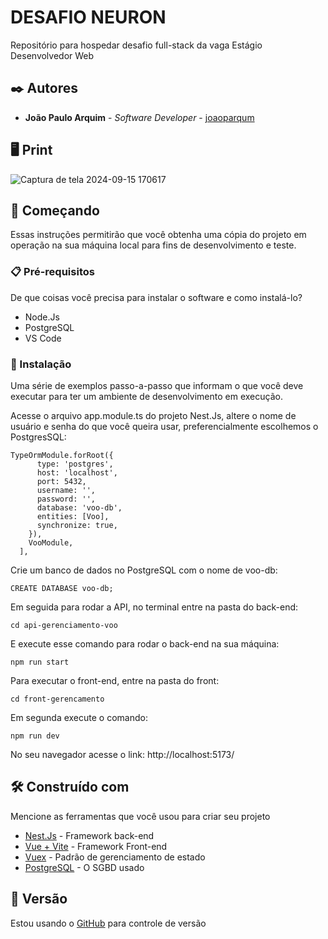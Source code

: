 # DESAFIO NEURON

Repositório para hospedar desafio full-stack da vaga Estágio Desenvolvedor Web

## ✒️ Autores
* **João Paulo Arquim** - *Software Developer* - [joaoparqum](https://github.com/joaoparqum)

## 🖥  Print
![Captura de tela 2024-09-15 170617](https://github.com/user-attachments/assets/cef4d174-01b4-4569-96be-e778bbe2ce3b)

## 🚀 Começando

Essas instruções permitirão que você obtenha uma cópia do projeto em operação na sua máquina local para fins de desenvolvimento e teste.

### 📋 Pré-requisitos

De que coisas você precisa para instalar o software e como instalá-lo?

<ul>
  <li>Node.Js</li>
  <li>PostgreSQL</li>
  <li>VS Code</li>
</ul>

### 🔧 Instalação

Uma série de exemplos passo-a-passo que informam o que você deve executar para ter um ambiente de desenvolvimento em execução.

Acesse o arquivo app.module.ts do projeto Nest.Js, altere o nome de usuário e senha do que você queira usar, preferencialmente escolhemos o PostgresSQL:

```
TypeOrmModule.forRoot({
      type: 'postgres',
      host: 'localhost',
      port: 5432,
      username: '',
      password: '',
      database: 'voo-db',
      entities: [Voo],
      synchronize: true,  
    }),
    VooModule,
  ],
```
Crie um banco de dados no PostgreSQL com o nome de voo-db:

```
CREATE DATABASE voo-db;
```

Em seguida para rodar a API, no terminal entre na pasta do back-end:

```
cd api-gerenciamento-voo
```

E execute esse comando para rodar o back-end na sua máquina:
```
npm run start
```

Para executar o front-end, entre na pasta do front:
```
cd front-gerencamento
```
Em segunda execute o comando:
```
npm run dev
```
No seu navegador acesse o link: http://localhost:5173/

## 🛠️ Construído com

Mencione as ferramentas que você usou para criar seu projeto

* [Nest.Js](https://docs.nestjs.com/) - Framework back-end 
* [Vue + Vite](https://vitejs.dev/guide/) - Framework Front-end
* [Vuex](https://vuex.vuejs.org/guide/#the-simplest-store) - Padrão de gerenciamento de estado
* [PostgreSQL](https://www.postgresql.org/docs/15/index.html) - O SGBD usado 

## 📌 Versão

Estou usando o [GitHub](http://github.com/) para controle de versão
